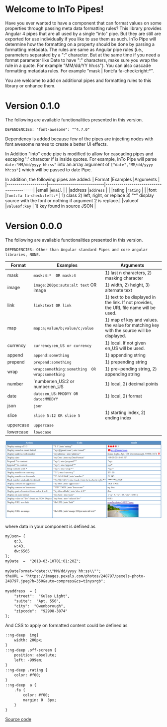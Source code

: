 

# Welcome to InTo Pipes!

Have you ever wanted to have a component that can format values on some properties through passing meta data formatting rules?
This library provides Angular 4 pipes that are all used by a single "into" pipe. But they are still are exported for use individually if you like to use them as such.  InTo Pipe will determine how the formatting on a property should be done by parsing a formatting metadata. The rules are same as Angular pipe rules (i.e., parameters separated by a ":" character. But at the same time if you need a format parameter like Date to have ":" characters, make sure you wrap the rule in a quote. For example "MM/dd/YY hh:ss"). You can also cascade formatting metadata rules. For example "mask | font:fa fa-check:right:*".

You are welcome to add on additional pipes and formatting rules to this library or enhance them.


# Version 0.1.0
The following are available functionalities presented in this version. 
```
DEPENDENCIES: "font-awesome": "^4.7.0"
```
Dependency is added because few of the pipes are injecting nodes with font awesome names to create a better UI effects.

In Addition "into" code pipe is modified to allow for cascading pipes and escaping ':' character if is inside quotes. For example, InTo Pipe will parse `date:"MM/dd/yyyy hh:ss"`  into an array argument of `["date","MM/dd/yyyy hh:ss"]` which will be passed to date Pipe.

In addition, the following pipes are added:
| Format             |Examples                    |Arguments                                 |
|--------------------|----------------------------|------------------------------------------|
|email               |`email`                     |                                          |
|address             |`address`                   |                                          |
|rating              |`rating`                    |                                          |
|font                |`font:fa fa-check:left:*`   | 1) class 2) left, right, or replace 3) "*" display source with the font or nothing if argument 2 is replace.|
|valueof             |`valueof:key`               | 1) key found in source JSON              |

# Version 0.0.0

The following are available functionalities presented in this version. 
```
DEPENDENCIES: Other than Angular standard Pipes and core angular libraries, NONE.
```

| Format             |Examples                               |Arguments                                                                               |
|--------------------|---------------------------------------|----------------------------------------------------------------------------------------|
|mask                |`mask:4:*  OR mask:4`                  | 1) last n characters, 2) masking character                                             |
|image               |`image:200px:auto:alt text` OR image   | 1) width, 2) height, 3) alternate text                                                 |
|link                |`link:text OR link`                    | 1) text to be displayed in the link. If not provides, the URL file name will be used.  |
|map                 | `map:a;value/b;value/c;value`         | 1) map of key and values. the value for matching key with the source will be displayed.|
|currency            | `currency:en_US or currency`          | 1) local. If not given en_US will be used.                                             |
|append              | `append:something`                    | 1) appending string                                                                    |
|prepend             | `prepend:something`                   | 1) prepending string                                                                   |
|wrap                | `wrap:something:something  OR wrap:something`       | 1) pre-pending string, 2) appending string                               |
|number              | `number:en_US:2   or number:en_US     | 1) local, 2) decimal points                                                            |
|date                | `date:en_US:MMDDYY OR date:MMDDYY`    | 1) local, 2) format                                                                    |
|json                | `json`                                |                                                                                        |
|slice               | `slice 5:12 OR slice 5`               | 1) starting index, 2) ending index                                                     |
|uppercase           | `uppercase`                           |                                                                                        |
|lowercase           | `lowecase`                            |                                                                                        |

![alt text](https://raw.githubusercontent.com/msalehisedeh/into-pipes/master/sample.png  "Commands and results")

where data in your component is defined as
```
myJson= {
	q:3,
	w:43,
	dw:6565
};
myDate  =  "2018-03-10T01:01:20Z";

myDateFormat="date:\\"MM/dd/yyyy hh:ss\\"";
theURL = "https://images.pexels.com/photos/248797/pexels-photo-248797.jpeg?h=350&auto=compress&cs=tinysrgb";

myaddress  = {
	"street":  "Kulas Light",
	"suite":  "Apt. 556",
	"city":  "Gwenborough",
	"zipcode":  "92998-3874"
};
```

And CSS to apply on formatted content could be defined as
```
::ng-deep  img{
	width: 200px;
}
::ng-deep .off-screen {
	position: absolute;
	left: -999em;
}
::ng-deep .rating {
	color: #f00;
}
::ng-deep  a {
	.fa {
		color: #f00;
		margin: 0  3px;
	}
}
```

[Source code](https://github.com/msalehisedeh/into-pipes)



